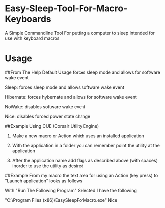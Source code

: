 # Easy-Sleep-Tool-For-Macro-Keyboards
A Simple Commandline Tool For putting a computer to sleep intended for use with keyboard macros

# Usage
##From The Help 
Default Usage forces sleep mode and allows for software wake event

Sleep:     forces sleep mode and allows software wake event

Hibernate: forces hybernate and allows for software wake event

NoWake:    disables software wake event

Nice:      disables forced power state change

##Example Using CUE (Corsair Utility Engine)
1. Make a new macro or Action which uses an installed application

2. With the application in a folder you can remember point the utility at the application

3. After the application name add flags as described above (with spaces) inorder to use the utility as desired

##Example
From my macro the text area for using an Action (key press) to "Launch application" looks as follows

With "Run The Following Program" Selected I have the following 

"C:\Program Files (x86)\EasySleepForMacro.exe" Nice
